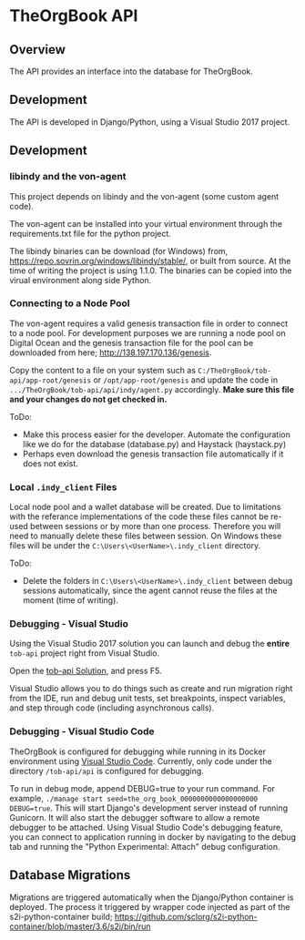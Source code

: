 # TheOrgBook API

## Overview

The API provides an interface into the database for TheOrgBook.

## Development

The API is developed in Django/Python, using a Visual Studio 2017 project.

## Development

### libindy and the von-agent

This project depends on libindy and the von-agent (some custom agent code).

The von-agent can be installed into your virtual environment through the requirements.txt file for the python project.

The libindy binaries can be download (for Windows) from, https://repo.sovrin.org/windows/libindy/stable/, or built from source.  At the time of writing the project is using 1.1.0.  The binaries can be copied into the virual environment along side Python.

### Connecting to a Node Pool

The von-agent requires a valid genesis transaction file in order to connect to a node pool.  For development purposes we are running a node pool on Digital Ocean and the genesis transaction file for the pool can be downloaded from here; http://138.197.170.136/genesis.

Copy the content to a file on your system such as `C:/TheOrgBook/tob-api/app-root/genesis` or `/opt/app-root/genesis` and update the code in `.../TheOrgBook/tob-api/api/indy/agent.py` accordingly.  **Make sure this file and your changes do not get checked in.**

ToDo:
* Make this process easier for the developer.  Automate the configuration like we do for the database (database.py) and Haystack (haystack.py)
* Perhaps even download the genesis transaction file automatically if it does not exist.

### Local `.indy_client` Files

Local node pool and a wallet database will be created.  Due to limitations with the referance implementations of the code these files cannot be re-used between sessions or by more than one process.  Therefore you will need to manually delete these files between session.  On Windows these files will be under the `C:\Users\<UserName>\.indy_client` directory.

ToDo:
* Delete the folders in `C:\Users\<UserName>\.indy_client` between debug sessions automatically, since the agent cannot reuse the files at the moment (time of writing).

### Debugging - Visual Studio

Using the Visual Studio 2017 solution you can launch and debug the **entire** `tob-api` project right from Visual Studio.

Open the [tob-api Solution](./tob-api.sln), and press F5.

Visual Studio allows you to do things such as create and run migration right from the IDE, run and debug unit tests, set breakpoints, inspect variables, and step through code (including asynchronous calls).

### Debugging - Visual Studio Code

TheOrgBook is configured for debugging while running in its Docker environment using [Visual Studio Code](http://code.visualstudio.com). Currently, only code under the directory `/tob-api/api` is configured for debugging.

To run in debug mode, append DEBUG=true to your run command. For example, `./manage start seed=the_org_book_0000000000000000000 DEBUG=true`. This will start Django's development server instead of running Gunicorn. It will also start the debugger software to allow a remote debugger to be attached. Using Visual Studio Code's debugging feature, you can connect to application running in docker by navigating to the debug tab and running the "Python Experimental: Attach" debug configuration.

## Database Migrations

Migrations are triggered automatically when the Django/Python container is deployed.  The process it triggered by wrapper code injected as part of the s2i-python-container build; https://github.com/sclorg/s2i-python-container/blob/master/3.6/s2i/bin/run
